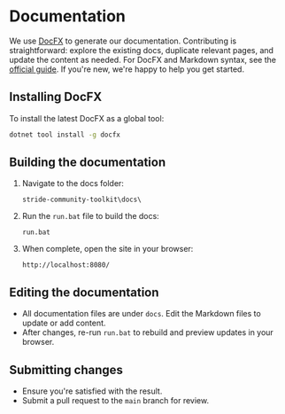 # Documentation

We use [DocFX](https://github.com/dotnet/docfx) to generate our documentation. Contributing is straightforward: explore the existing docs, duplicate relevant pages, and update the content as needed. For DocFX and Markdown syntax, see the [official guide](https://dotnet.github.io/docfx/docs/markdown.html). If you're new, we're happy to help you get started.

## Installing DocFX

To install the latest DocFX as a global tool:

```bash
dotnet tool install -g docfx
```

## Building the documentation

1. Navigate to the docs folder:
   ```
   stride-community-toolkit\docs\
   ```
2. Run the `run.bat` file to build the docs:
   ```
   run.bat
   ```
3. When complete, open the site in your browser:
   ```
   http://localhost:8080/
   ```

## Editing the documentation

- All documentation files are under `docs`. Edit the Markdown files to update or add content.
- After changes, re-run `run.bat` to rebuild and preview updates in your browser.

## Submitting changes

- Ensure you're satisfied with the result.
- Submit a pull request to the `main` branch for review.